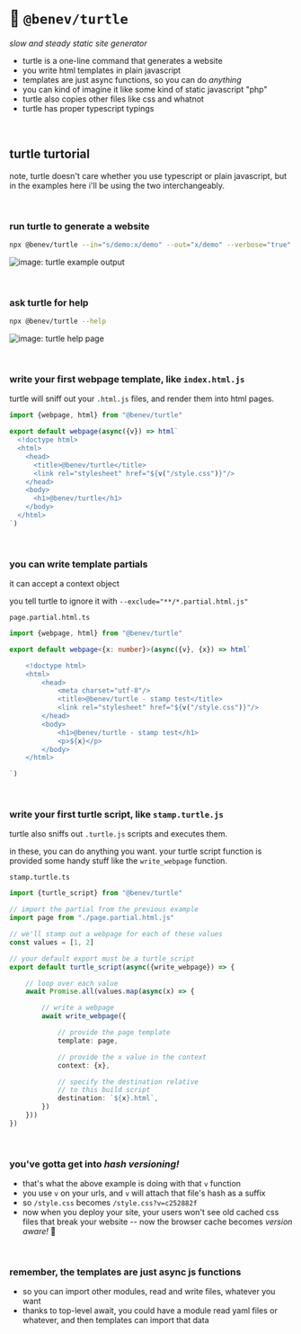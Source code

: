 
# 🐢 `@benev/turtle`

*slow and steady static site generator*

- turtle is a one-line command that generates a website
- you write html templates in plain javascript
- templates are just async functions, so you can do *anything*
- you can kind of imagine it like some kind of static javascript "php"
- turtle also copies other files like css and whatnot
- turtle has proper typescript typings

<br/>

## turtle turtorial

note, turtle doesn't care whether you use typescript or plain javascript, but in the examples here i'll be using the two interchangeably.

<br/>

### run turtle to generate a website

```sh
npx @benev/turtle --in="s/demo:x/demo" --out="x/demo" --verbose="true"
```

![image: turtle example output](https://i.imgur.com/IpAi0rF.png)

<br/>

### ask turtle for help

```sh
npx @benev/turtle --help
```

![image: turtle help page](https://i.imgur.com/Zpf4Iqk.png)

<br/>

### write your first webpage template, like `index.html.js`

turtle will sniff out your `.html.js` files, and render them into html pages.

```js
import {webpage, html} from "@benev/turtle"

export default webpage(async({v}) => html`
  <!doctype html>
  <html>
    <head>
      <title>@benev/turtle</title>
      <link rel="stylesheet" href="${v("/style.css")}"/>
    </head>
    <body>
      <h1>@benev/turtle</h1>
    </body>
  </html>
`)
```

<br/>

### you can write template partials

it can accept a context object

you tell turtle to ignore it with `--exclude="**/*.partial.html.js"`

`page.partial.html.ts`

```ts
import {webpage, html} from "@benev/turtle"

export default webpage<{x: number}>(async({v}, {x}) => html`

	<!doctype html>
	<html>
		<head>
			<meta charset="utf-8"/>
			<title>@benev/turtle - stamp test</title>
			<link rel="stylesheet" href="${v("/style.css")}"/>
		</head>
		<body>
			<h1>@benev/turtle - stamp test</h1>
			<p>${x}</p>
		</body>
	</html>

`)
```

<br/>

### write your first turtle script, like `stamp.turtle.js`

turtle also sniffs out `.turtle.js` scripts and executes them.

in these, you can do anything you want. your turtle script function is provided some handy stuff like the `write_webpage` function.

`stamp.turtle.ts`

```ts
import {turtle_script} from "@benev/turtle"

// import the partial from the previous example
import page from "./page.partial.html.js"

// we'll stamp out a webpage for each of these values
const values = [1, 2]

// your default export must be a turtle_script
export default turtle_script(async({write_webpage}) => {

	// loop over each value
	await Promise.all(values.map(async(x) => {

		// write a webpage
		await write_webpage({

			// provide the page template
			template: page,

			// provide the x value in the context
			context: {x},

			// specify the destination relative
			// to this build script
			destination: `${x}.html`,
		})
	}))
})
```

<br/>

### you've gotta get into *hash versioning!*
- that's what the above example is doing with that `v` function
- you use `v` on your urls, and `v` will attach that file's hash as a suffix
- so `/style.css` becomes `/style.css?v=c252882f`
- now when you deploy your site, your users won't see old cached css files that break your website -- now the browser cache becomes *version aware!* 🤯

<br/>

### remember, the templates are just async js functions
- so you can import other modules, read and write files, whatever you want
- thanks to top-level await, you could have a module read yaml files or whatever, and then templates can import that data

